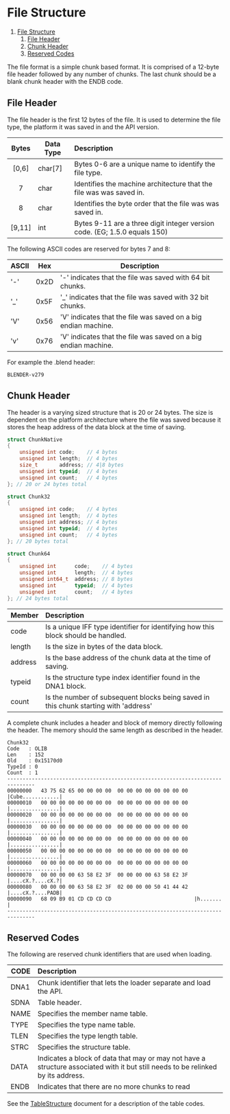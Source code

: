 # File Structure

1. [File Structure](#file-structure)
   1. [File Header](#file-header)
   2. [Chunk Header](#chunk-header)
   3. [Reserved Codes](#reserved-codes)

The file format is a simple chunk based format. It is comprised of a 12-byte file header followed by any number of chunks. The last chunk should be a blank chunk header with the ENDB code.

## File Header

The file header is the first 12 bytes of the file. It is used to determine the file type, the platform it was saved in and the API version.

| Bytes  | Data Type | Description                                                               |
| :----: | --------- | :------------------------------------------------------------------------ |
| [0,6]  | char[7]   | Bytes 0-6 are a unique name to identify the file type.                    |
|   7    | char      | Identifies the machine architecture that the file was was saved in.       |
|   8    | char      | Identifies the byte order that the file was was saved in.                 |
| [9,11] | int       | Bytes 9-11 are a three digit integer version code. (EG; 1.5.0 equals 150) |

The following ASCII codes are reserved for bytes 7 and 8:

| ASCII | Hex  | Description                                                    |
| ----- | ---- | -------------------------------------------------------------- |
| '-'   | 0x2D | '-' indicates that the file was saved with 64 bit chunks.      |
| '_'   | 0x5F | '_' indicates that the file was saved with 32 bit chunks.      |
| 'V'   | 0x56 | 'V' indicates that the file was saved on a big endian machine. |
| 'v'   | 0x76 | 'V' indicates that the file was saved on a big endian machine. |

For example the .blend header:

```blend
BLENDER-v279
```

## Chunk Header

The header is a varying sized structure that is 20 or 24 bytes. The size is dependent on the platform architecture where the file was saved because it stores the heap address of the data block at the time of saving. 

```c++
struct ChunkNative
{
    unsigned int code;    // 4 bytes
    unsigned int length;  // 4 bytes
    size_t       address; // 4|8 bytes
    unsigned int typeid;  // 4 bytes
    unsigned int count;   // 4 bytes
}; // 20 or 24 bytes total

struct Chunk32
{
    unsigned int code;    // 4 bytes
    unsigned int length;  // 4 bytes
    unsigned int address; // 4 bytes
    unsigned int typeid;  // 4 bytes
    unsigned int count;   // 4 bytes
}; // 20 bytes total

struct Chunk64
{
    unsigned int      code;    // 4 bytes
    unsigned int      length;  // 4 bytes
    unsigned int64_t  address; // 8 bytes
    unsigned int      typeid;  // 4 bytes
    unsigned int      count;   // 4 bytes
}; // 24 bytes total
```

| Member  | Description                                                                          |
| ------- | :----------------------------------------------------------------------------------- |
| code    | Is a unique IFF type identifier for identifying how this block should be handled.    |
| length  | Is the size in bytes of the data block.                                              |
| address | Is the base address of the chunk data at the time of saving.                         |
| typeid  | Is the structure type index identifier found in the DNA1 block.                      |
| count   | Is the number of subsequent blocks being saved in this chunk starting with 'address' |

A complete chunk includes a header and block of memory directly following the header. The memory should the same length as described in the header.

```hex
Chunk32
Code   : OLIB
Len    : 152
Old    : 0x15170d0
TypeId : 0
Count  : 1
-------------------------------------------------------------------------------
00000000   43 75 62 65 00 00 00 00  00 00 00 00 00 00 00 00  |Cube............|
00000010   00 00 00 00 00 00 00 00  00 00 00 00 00 00 00 00  |................|
00000020   00 00 00 00 00 00 00 00  00 00 00 00 00 00 00 00  |................|
00000030   00 00 00 00 00 00 00 00  00 00 00 00 00 00 00 00  |................|
00000040   00 00 00 00 00 00 00 00  00 00 00 00 00 00 00 00  |................|
00000050   00 00 00 00 00 00 00 00  00 00 00 00 00 00 00 00  |................|
00000060   00 00 00 00 00 00 00 00  00 00 00 00 00 00 00 00  |................|
00000070   00 00 00 00 63 58 E2 3F  00 00 00 00 63 58 E2 3F  |....cX.?....cX.?|
00000080   00 00 00 00 63 58 E2 3F  02 00 00 00 50 41 44 42  |....cX.?....PADB|
00000090   68 09 B9 01 CD CD CD CD                           |h.......        |
-------------------------------------------------------------------------------

```

## Reserved Codes

The following are reserved chunk identifiers that are used when loading.  

| CODE | Description                                                                                                                      |
| ---- | :------------------------------------------------------------------------------------------------------------------------------- |
| DNA1 | Chunk identifier that lets the loader separate and load the API.                                                                 |
| SDNA | Table header.                                                                                                                    |
| NAME | Specifies the member name table.                                                                                                 |
| TYPE | Specifies the type name table.                                                                                                   |
| TLEN | Specifies the type length table.                                                                                                 |
| STRC | Specifies the structure table.                                                                                                   |
| DATA | Indicates a block of data that may or may not have a structure associated with it but still needs to be relinked by its address. |
| ENDB | Indicates that there are no more chunks to read                                                                                  |

See the [TableStructure](TableStructure.md) document for a description of the table codes.

